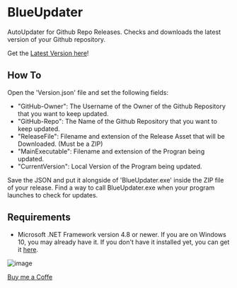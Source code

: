 # BlueUpdater
 AutoUpdater for Github Repo Releases.
 Checks and downloads the latest version of your Github repository.

Get the [Latest Version here](https://github.com/BlueMystical/BlueUpdater/releases/latest/download/BlueUpdater.zip)!

## How To
Open the 'Version.json' file and set the following fields:
- "GitHub-Owner":   The Username of the Owner of the Github Repository that you want to keep updated.
- "GitHub-Repo": The Name of the Github Repository that you want to keep updated.
- "ReleaseFile": Filename and extension of the Release Asset that will be Downloaded. (Must be a ZIP)
- "MainExecutable": Filename and extension of the Progran being updated.
- "CurrentVersion": Local Version of the Program being updated.

Save the JSON and put it alongside of 'BlueUpdater.exe' inside the ZIP file of your release.
Find a way to call BlueUpdater.exe when your program launches to check for updates.

## Requirements

- Microsoft .NET Framework version 4.8 or newer. If you are on Windows 10, you may already have it.
  If you don't have it installed yet, you can get it [here](https://dotnet.microsoft.com/download/dotnet-framework/net48).

![image](https://github.com/user-attachments/assets/397b5763-51d1-423d-bef4-99f799d2efc9)

  [Buy me a Coffe](https://buymeacoffee.com/blue.mystic)
